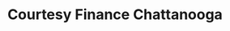 ---
title: "Courtesy Finance Chattanooga"
url: /chattanooga/courtesy-finance-chattanooga/
shop: Leiher
---